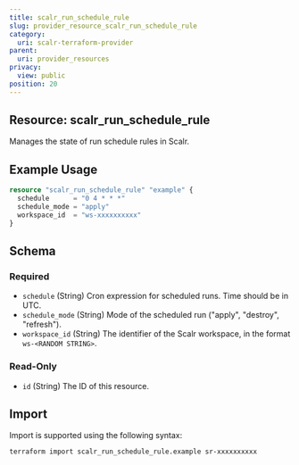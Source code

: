 ```yaml
---
title: scalr_run_schedule_rule
slug: provider_resource_scalr_run_schedule_rule
category:
  uri: scalr-terraform-provider
parent:
  uri: provider_resources
privacy:
  view: public
position: 20
---
```

## Resource: scalr_run_schedule_rule

Manages the state of run schedule rules in Scalr.

## Example Usage

```terraform
resource "scalr_run_schedule_rule" "example" {
  schedule      = "0 4 * * *"
  schedule_mode = "apply"
  workspace_id  = "ws-xxxxxxxxxx"
}
```

<!-- schema generated by tfplugindocs -->
## Schema

### Required

- `schedule` (String) Cron expression for scheduled runs. Time should be in UTC.
- `schedule_mode` (String) Mode of the scheduled run ("apply", "destroy", "refresh").
- `workspace_id` (String) The identifier of the Scalr workspace, in the format `ws-<RANDOM STRING>`.

### Read-Only

- `id` (String) The ID of this resource.

## Import

Import is supported using the following syntax:

```shell
terraform import scalr_run_schedule_rule.example sr-xxxxxxxxxx
```
